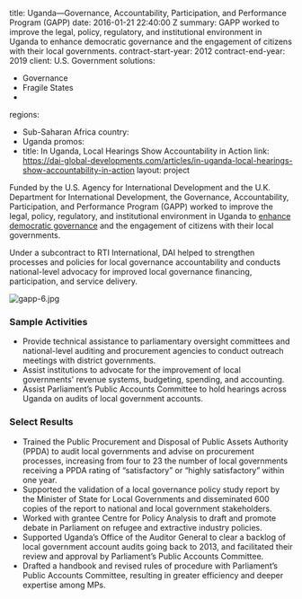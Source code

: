 
title: Uganda—Governance, Accountability, Participation, and Performance Program (GAPP)
date: 2016-01-21 22:40:00 Z
summary: GAPP worked to improve the legal, policy, regulatory, and institutional environment
  in Uganda to enhance democratic governance and the engagement of citizens with their
  local governments.
contract-start-year: 2012
contract-end-year: 2019
client: U.S. Government
solutions:
- Governance
- Fragile States
-
regions:
- Sub-Saharan Africa
country:
- Uganda
promos:
- title: In Uganda, Local Hearings Show Accountability in Action
  link: https://dai-global-developments.com/articles/in-uganda-local-hearings-show-accountability-in-action
layout: project


Funded by the U.S. Agency for International Development and the U.K. Department for International Development, the Governance, Accountability, Participation, and Performance Program (GAPP) worked to improve the legal, policy, regulatory, and institutional environment in Uganda to [enhance democratic governance](https://dai-global-developments.com/articles/in-uganda-local-hearings-show-accountability-in-action) and the engagement of citizens with their local governments.

Under a subcontract to RTI International, DAI helped to strengthen processes and policies for local governance accountability and conducts national-level advocacy for improved local governance financing, participation, and service delivery.

![gapp-6.jpg](/uploads/gapp-6.jpg)

### Sample Activities

* Provide technical assistance to parliamentary oversight committees and national-level auditing and procurement agencies to conduct outreach meetings with district governments.
* Assist institutions to advocate for the improvement of local governments' revenue systems, budgeting, spending, and accounting.
* Assist Parliament’s Public Accounts Committee to hold hearings across Uganda on audits of local government accounts.

### Select Results

* Trained the Public Procurement and Disposal of Public Assets Authority (PPDA) to audit local governments and advise on procurement processes, increasing from four to 23 the number of local governments receiving a PPDA rating of “satisfactory” or “highly satisfactory”  within one year.
* Supported the validation of a local governance policy study report by the Minister of State for Local Governments and disseminated 600 copies of the report to national and local government stakeholders.
* Worked with grantee Centre for Policy Analysis to draft and promote debate in Parliament on refugee and extractive industry policies.
* Supported Uganda’s Office of the Auditor General to clear a backlog of local government account audits going back to 2013, and facilitated their review and approval by Parliament’s Public Accounts Committee.
* Drafted a handbook and revised rules of procedure with Parliament’s Public Accounts Committee, resulting in greater efficiency and deeper expertise among MPs.
